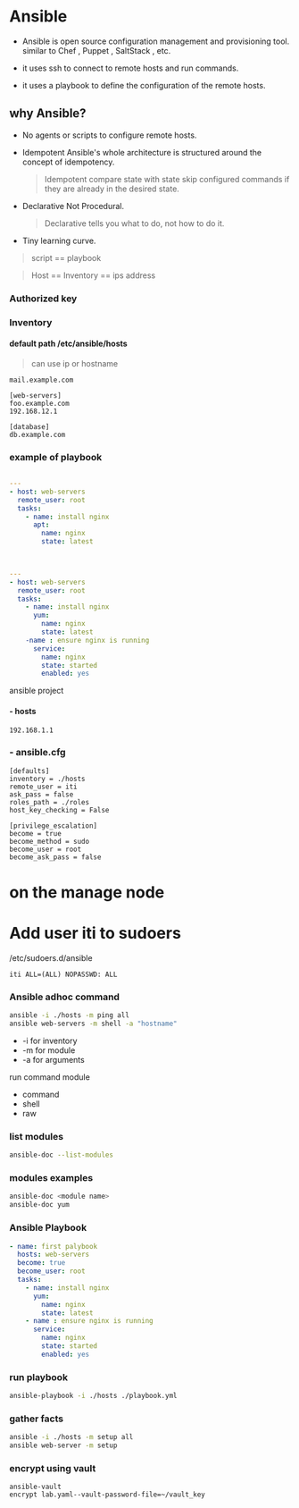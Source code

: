 # Ansible

- Ansible is open source configuration management and provisioning tool. similar to Chef , Puppet , SaltStack , etc.

- it uses ssh to connect to remote hosts and run commands. 

- it uses a playbook to define the configuration of the remote hosts.
 


## why Ansible?

- No agents or scripts to configure remote hosts.

- Idempotent Ansible's whole architecture is structured around the concept of idempotency.
    > Idempotent compare state with state 
    > skip configured commands if they are already in the desired state.

- Declarative Not Procedural.
    > Declarative tells you what to do, not how to do it. 

- Tiny learning curve.

> script == playbook 

> Host == Inventory == ips address



### Authorized key

### Inventory
#### default path /etc/ansible/hosts

> can use ip or hostname
```
mail.example.com

[web-servers]
foo.example.com
192.168.12.1

[database]
db.example.com

```

### example of playbook

```yaml

---
- host: web-servers
  remote_user: root
  tasks:
    - name: install nginx
      apt:
        name: nginx
        state: latest
    
```

```yaml

---
- host: web-servers
  remote_user: root
  tasks:
    - name: install nginx
      yum:
        name: nginx
        state: latest
    -name : ensure nginx is running
      service:
        name: nginx
        state: started
        enabled: yes

```


ansible project

#### - hosts
```
192.168.1.1
```

### - ansible.cfg
```
[defaults]
inventory = ./hosts
remote_user = iti
ask_pass = false
roles_path = ./roles
host_key_checking = False

[privilege_escalation]
become = true
become_method = sudo
become_user = root
become_ask_pass = false

```

# on the manage node
# Add user iti to sudoers

/etc/sudoers.d/ansible
```
iti ALL=(ALL) NOPASSWD: ALL
```

### Ansible adhoc command  

```bash
ansible -i ./hosts -m ping all
ansible web-servers -m shell -a "hostname"
```
- -i for inventory
- -m for module
- -a for arguments

run command module 
- command
- shell
- raw 

### list modules

```bash
ansible-doc --list-modules
```
###  modules examples
```bash
ansible-doc <module name>
ansible-doc yum
```


### Ansible Playbook

```yaml
- name: first palybook
  hosts: web-servers
  become: true
  become_user: root
  tasks:
    - name: install nginx
      yum:
        name: nginx
        state: latest
    - name : ensure nginx is running
      service:
        name: nginx
        state: started
        enabled: yes
``` 

### run playbook

```bash
ansible-playbook -i ./hosts ./playbook.yml
```

### gather facts

```bash
ansible -i ./hosts -m setup all
ansible web-server -m setup
```

### encrypt using vault
```
ansible-vault 
encrypt lab.yaml--vault-password-file=~/vault_key 

```

